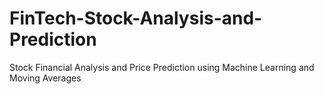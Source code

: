 # FinTech-Stock-Analysis-and-Prediction
Stock Financial Analysis and Price Prediction using Machine Learning and Moving Averages
